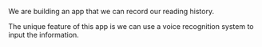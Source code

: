 We are building an app that we can record our reading history.

The unique feature of this app is we can use a voice recognition system to input the information.

